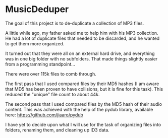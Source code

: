# MusicDeduper

The goal of this project is to de-duplicate a collection of MP3 files.

A little while ago, my father asked me to help him with his MP3 collection.  He had a lot of duplicate files that needed to be discarded, and he wanted to get them more organized.

It turned out that they were all on an external hard drive, and everything was in one big folder with no subfolders.  That made things slightly easier from a programming standpoint...

There were over 115k files to comb through.

The first pass that I used compared files by their MD5 hashes (I am aware that MD5 has been proven to have collisions, but it is fine for this task).  This reduced the "unique" file count to about 44k.

The second pass that I used compared files by the MD5 hash of their audio content.  This was achieved with the help of the pydub library, available here: https://github.com/jiaaro/pydub

I have yet to decide upon what I will use for the task of organizing files into folders, renaming them, and cleaning up ID3 data.
